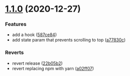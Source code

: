 # [1.1.0](https://github.com/dimazuien/react-router-scroll-to-top/compare/v1.0.0...v1.1.0) (2020-12-27)


### Features

* add a hook ([587ce84](https://github.com/dimazuien/react-router-scroll-to-top/commit/587ce8469b62491097541687d38810870abc6ae5))
* add state param that prevents scrolling to top ([a77830c](https://github.com/dimazuien/react-router-scroll-to-top/commit/a77830cef6ca582dad34f9130cb4068cb88c9f83))


### Reverts

* revert release ([22b05b2](https://github.com/dimazuien/react-router-scroll-to-top/commit/22b05b253534ef1456b3feff5283da3d853d8166))
* revert replacing npm with yarn ([a02ff07](https://github.com/dimazuien/react-router-scroll-to-top/commit/a02ff0735a7915682d81613a561a93abc099b24f))
